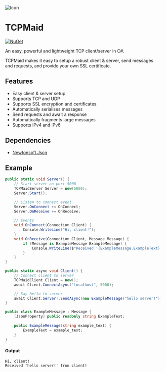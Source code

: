 ![Icon](https://raw.githubusercontent.com/Joy-less/TCPMaid/main/Assets/IconMini.png)

# TCPMaid

[![NuGet](https://img.shields.io/nuget/v/TCPMaid.svg)](https://www.nuget.org/packages/TCPMaid)

An easy, powerful and lightweight TCP client/server in C#.

TCPMaid makes it easy to setup a robust client & server, send messages and requests, and provide your own SSL certificate.

## Features
- Easy client & server setup
- Supports TCP and UDP
- Supports SSL encryption and certificates
- Automatically serialises messages
- Send requests and await a response
- Automatically fragments large messages
- Supports IPv4 and IPv6

## Dependencies
- [Newtonsoft.Json](https://www.newtonsoft.com/json)

## Example

```cs
public static void Server() {
    // Start server on port 5000
    TCPMaidServer Server = new(5000);
    Server.Start();

    // Listen to connect event
    Server.OnConnect += OnConnect;
    Server.OnReceive += OnReceive;
    
    // Events
    void OnConnect(Connection Client) {
        Console.WriteLine("Hi, client!");
    }
    void OnReceive(Connection Client, Message Message) {
        if (Message is ExampleMessage ExampleMessage) {
            Console.WriteLine($"Received '{ExampleMessage.ExampleText}' from client!");
        }
    }
}
```
```cs
public static async void Client() {
    // Connect client to server
    TCPMaidClient Client = new();
    await Client.ConnectAsync("localhost", 5000);

    // Say hello to server
    await Client.Server!.SendAsync(new ExampleMessage("hello server!"));
}
```
```cs
public class ExampleMessage : Message {
    [JsonProperty] public readonly string ExampleText;
    
    public ExampleMessage(string example_text) {
        ExampleText = example_text;
    }
}
```
#### Output
```
Hi, client!
Received 'hello server!' from client!
```

